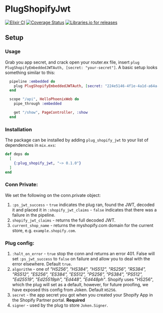 # PlugShopifyJwt

[![Elixir CI](https://github.com/byjpr/plug_shopify_jwt/actions/workflows/elixir.yml/badge.svg)](https://github.com/byjpr/plug_shopify_jwt/actions/workflows/elixir.yml)
[![Coverage Status](https://coveralls.io/repos/github/byjpr/plug_shopify_jwt/badge.svg?branch=main)](https://coveralls.io/github/byjpr/plug_shopify_jwt?branch=main)
[![Libraries.io for releases](https://img.shields.io/librariesio/release/github/byjpr/plug_shopify_jwt.svg?style=flat-square)](https://libraries.io/github/byjpr/plug_shopify_jwt)

## Setup

### Usage
Grab you app secret, and crack open your router.ex file, insert `plug PlugShopifyEmbeddedJWTAuth, [secret: "your-secret"]`. A basic setup looks something similar to this:

```elixir
  pipeline :embedded do
    plug PlugShopifyEmbeddedJWTAuth, [secret: "224e5146-4f1e-4a1d-a64a-2732df659542"]
  end

  scope "/api", HelloPhoenixWeb do
    pipe_through :embedded

    get "/show", PageController, :show
  end
```

### Installation
The package can be installed by adding `plug_shopify_jwt` to your list of dependencies in `mix.exs`:

```elixir
def deps do
  [
    {:plug_shopify_jwt, "~> 0.1.0"}
  ]
end
```

### Conn Private:
We set the following on the conn.private object:
1. `:ps_jwt_success` - `true` indicates the plug ran, found the JWT, decoded it and placed it in `:shopify_jwt_claims` - `false` indicates that there was a failure in the pipeline.
2. `shopify_jwt_claims` - returns the full decoded JWT.
3. `current_shop_name` - returns the myshopify.com domain for the current store, e.g. `example.shopify.com`.

### Plug config:
1. `:halt_on_error` - `true` stop the conn and returns an error 401. False will set `:ps_jwt_success` to `false` on failure
and allow you to deal with the error elsewhere. Default `true`.
2. `algorithm` - one of _"HS256", "HS384", "HS512", "RS256", "RS384", "RS512", "ES256", "ES384", "ES512", "PS256", "PS384", "PS512", "Ed25519", "Ed25519ph", "Ed448", "Ed448ph"_. Shopify uses "HS256", which the plug will set as a default, however, for future proofing, we have exposed this config from Joken. Default `HS256`.
3. `secret` - the app secret you got when you created your Shopify App in the Shopify Partner portal. **Required**
4. `signer` - used by the plug to store `Joken.Signer`.